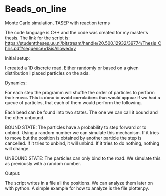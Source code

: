 # Beads_on_line
Monte Carlo simulation, TASEP with reaction terms


The code language is C++ and the code was created for my master's thesis.
The link for the script is: https://studenttheses.uu.nl/bitstream/handle/20.500.12932/39774/Thesis_Chris.pdf?sequence=1&isAllowed=y



Initial setup:

I created a 1D discrete road. Either randomly or based on a given distribution i placed particles on the axis.



Dynamics:


For each step the programm will shuffle the order of particles to perform their move. This is done to avoid correlations that would appear if we had a queue of particles, that each of them would perform the following.


Each bead can be found into two states. The one we can call it bound and the other unbound.


BOUND STATE: The particles have a probability to step forward or to unbind. Using a random number we can simulate this mechanism. 
If it tries to move but the position is obtained by another particle the step is cancelled.
If it tries to unbind, it will unbind.
If it tries to do nothing, nothing will change.


UNBOUND STATE: The particles can only bind to the road. We simulate this as previously with a random number.



Output:

The script writes in a file all the positions. We can analyze them later on with python.
A simple example for how to analyze is the file plotter.py.
